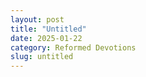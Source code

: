 ```yaml
---
layout: post
title: "Untitled"
date: 2025-01-22
category: Reformed Devotions
slug: untitled
---
```




